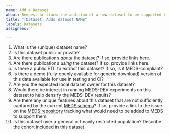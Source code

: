 ```yaml
---
name: Add a Dataset
about: Request or track the addition of a new dataset to be supported by MEDS-DEV
title: "[Dataset] Adds dataset NAME"
labels: Datasets
assignees: ''

---
```


1. What is the (unique) dataset name?
  2. Is this dataset public or private?
  3. Are there publications _about_ the dataset? If so, provide links here.
  4. Are there publications _using_ the dataset? If so, provide links here.
  5. Is there a public ETL to extract this dataset? If so, is it MEDS-compliant?
  6. Is there a demo (fully openly available for generic download) version of this data available for use in testing and CI?
  7. Are you the expected local dataset owner for this dataset?
  8. Would there be interest in running MEDS-DEV experiments on this dataset to help densify the MEDS-DEV results?
  9. Are there any unique features about this dataset that are not sufficiently captured by the current [MEDS schema](https://github.com/Medical-Event-Data-Standard/meds)? If so, provide a link to the issue on the [MEDS repository](https://github.com/Medical-Event-Data-Standard/meds/issues/new?template=Blank+issue) tracking what would need to be added to MEDS to support them.
  10. Is this dataset over a general or heavily restricted population? Describe the cohort included in this dataset.
